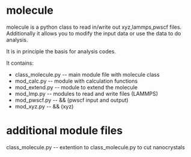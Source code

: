 molecule
=========

molecule is a python class to read in/write out xyz,lammps,pwscf files.
Additionally it allows you to modify the input data or use the data to do analysis.

It is in principle the basis for analysis codes.

It contains:
- class_molecule.py -- main module file with molecule class
- mod_calc.py       -- module with calculation functions
- mod_extend.py	    -- module to extend the molecule
- mod_lmp.py	    -- modules to read and write files (LAMMPS)
- mod_pwscf.py	    --  &&                             (pwscf input and output)
- mod_xyz.py        --  &&                             (xyz)

additional module files
=========================
class_molecule.py -- extention to class_molecule.py to cut nanocrystals
